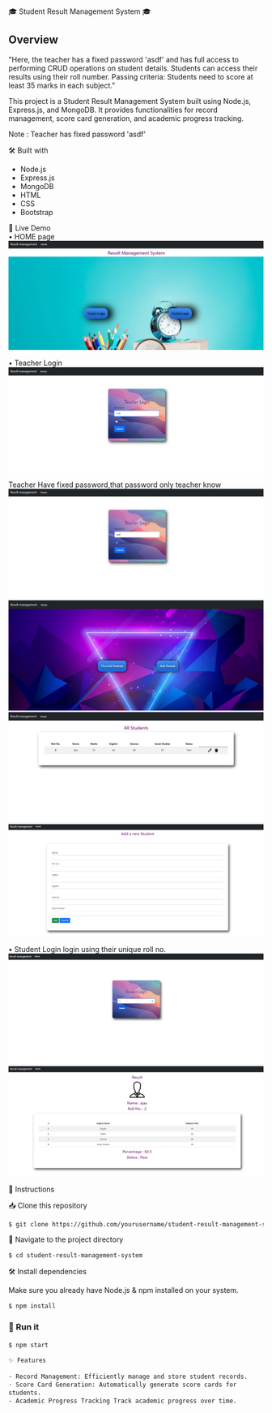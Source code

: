 🎓 Student Result Management System 🎓

## Overview



"Here, the teacher has a fixed password 'asdf' and has full access to performing CRUD operations on student details. Students can access their results using their roll number. Passing criteria: Students need to score at least 35 marks in each subject."

This project is a Student Result Management System built using Node.js, Express.js, and MongoDB. It provides functionalities for record management, score card generation, and academic progress tracking.

Note : Teacher has fixed password 'asdf'


🛠️ Built with

- Node.js
- Express.js
- MongoDB
- HTML
- CSS
- Bootstrap

🚀 Live Demo  <br>
 • HOME page
  ![](home.png)

  • Teacher Login 
  ![](t1.png) 
  Teacher Have fixed password,that password only teacher know
  ![](t2.png)
  ![](t3.png)
  ![](t4.png)
  ![](t5.png)

  • Student Login 
  login using their unique roll no.
  ![](s1.png) 
  ![](s2.png) 
  

📝 Instructions

📥 Clone this repository

```bash
$ git clone https://github.com/yourusername/student-result-management-system.git
```

📂 Navigate to the project directory

```bash
$ cd student-result-management-system
```

🛠 Install dependencies

Make sure you already have Node.js & npm installed on your system.

```bash
$ npm install 
```

### 🚀 Run it

```bash
$ npm start
```

```
✨ Features

- Record Management: Efficiently manage and store student records.
- Score Card Generation: Automatically generate score cards for students.
- Academic Progress Tracking Track academic progress over time.
